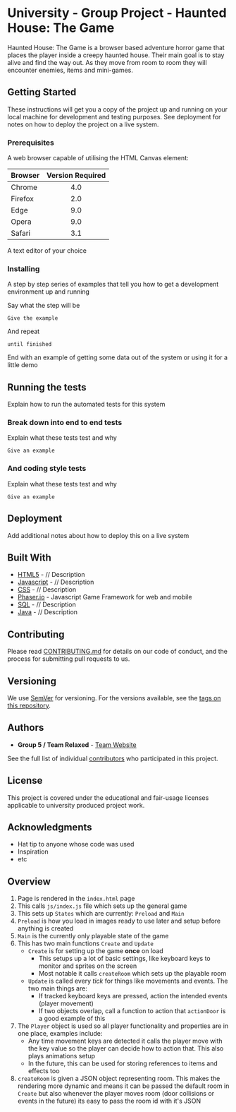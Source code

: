 # University - Group Project - Haunted House: The Game

Haunted House: The Game is a browser based adventure horror game that places the player inside a creepy haunted house. Their main goal is to stay alive and find the way out. As they move from room to room they will encounter enemies, items and mini-games.

## Getting Started

These instructions will get you a copy of the project up and running on your local machine for development and testing purposes. See deployment for notes on how to deploy the project on a live system.

### Prerequisites

A web browser capable of utilising the HTML Canvas element:

| Browser        | Version Required |
| :------------- |:----------------:|
| Chrome         | 4.0 |
| Firefox        | 2.0 |
| Edge           | 9.0 |
| Opera          | 9.0 |
| Safari         | 3.1 |

A text editor of your choice

### Installing

A step by step series of examples that tell you how to get a development environment up and running

Say what the step will be

```
Give the example
```

And repeat

```
until finished
```

End with an example of getting some data out of the system or using it for a little demo

## Running the tests

Explain how to run the automated tests for this system

### Break down into end to end tests

Explain what these tests test and why

```
Give an example
```

### And coding style tests

Explain what these tests test and why

```
Give an example
```

## Deployment

Add additional notes about how to deploy this on a live system

## Built With

* [HTML5](https://www.w3schools.com/html/default.asp) - // Description
* [Javascript](https://www.w3schools.com/js/default.asp) - // Description
* [CSS](https://www.w3schools.com/css/default.asp) - // Description
* [Phaser.io](https://phaser.io/) - Javascript Game Framework for web and mobile
* [SQL](https://www.w3schools.com/sql/default.asp) - // Description
* [Java](https://www.java.com/en/download/faq/develop.xml) - // Description

## Contributing

Please read [CONTRIBUTING.md](https://gist.github.com/PurpleBooth/b24679402957c63ec426) for details on our code of conduct, and the process for submitting pull requests to us.

## Versioning

We use [SemVer](http://semver.org/) for versioning. For the versions available, see the [tags on this repository](https://github.com/your/project/tags). 

## Authors

* **Group 5 / Team Relaxed**  - [Team Website](www.google.co.uk)

See the full list of individual [contributors](https://github.com/your/project/contributors) who participated in this project.

## License

This project is covered under the educational and fair-usage licenses applicable to university produced project work.

## Acknowledgments

* Hat tip to anyone whose code was used
* Inspiration
* etc

## Overview
1. Page is rendered in the `index.html` page
2. This calls `js/index.js` file which sets up the general game
3. This sets up `States` which are currently: `Preload` and `Main`
4. `Preload` is how you load in images ready to use later and setup before anything is created
5. `Main` is the currently only playable state of the game
6. This has two main functions `Create` and `Update`
    - `Create` is for setting up the game **once** on load
        - This setups up a lot of basic settings, like keyboard keys to monitor and sprites on the screen
        - Most notable it calls `createRoom` which sets up the playable room
    - `Update` is called every _tick_ for things like movements and events. The two main things are:
        - If tracked keyboard keys are pressed, action the intended events (player movement)
        - If two objects overlap, call a function to action that `actionDoor` is a good example of this
7. The `Player` object is used so all player functionality and properties are in one place, examples include:
    - Any time movement keys are detected it calls the player move with the key value so the player can decide how to action that. This also plays animations setup
    - In the future, this can be used for storing references to items and effects too
8. `createRoom` is given a JSON object representing room. This makes the rendering more dynamic and means it can be passed the default room in `Create` but also whenever the player moves room (door collisions or events in the future) its easy to pass the room id with it's JSON
